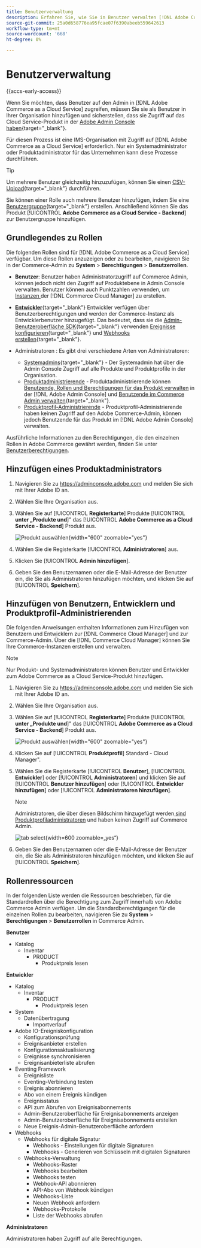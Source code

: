 ```yaml
---
title: Benutzerverwaltung
description: Erfahren Sie, wie Sie in Benutzer verwalten [!DNL Adobe Commerce as a Cloud Service].
source-git-commit: 25a0d658776ea95fcae07f6390abeeb559642613
workflow-type: tm+mt
source-wordcount: '668'
ht-degree: 0%

---
```


# Benutzerverwaltung

{{accs-early-access}}

Wenn Sie möchten, dass Benutzer auf den Admin in [!DNL Adobe Commerce as a Cloud Service] zugreifen, müssen Sie sie als Benutzer in Ihrer Organisation hinzufügen und sicherstellen, dass sie Zugriff auf das Cloud Service-Produkt in der [Adobe Admin Console haben](https://adminconsole.adobe.com){target="_blank"}.

Für diesen Prozess ist eine IMS-Organisation mit Zugriff auf [!DNL Adobe Commerce as a Cloud Service] erforderlich. Nur ein Systemadministrator oder Produktadministrator für das Unternehmen kann diese Prozesse durchführen.

>[!TIP]
>
>Um mehrere Benutzer gleichzeitig hinzuzufügen, können Sie einen [CSV-Upload](https://helpx.adobe.com/enterprise/using/bulk-upload-users.html){target="_blank"} durchführen.
> 
> Sie können einer Rolle auch mehrere Benutzer hinzufügen, indem Sie eine [Benutzergruppe](https://helpx.adobe.com/enterprise/using/user-groups.html){target="_blank"} erstellen. Anschließend können Sie das Produkt [!UICONTROL **Adobe Commerce as a Cloud Service - Backend**] zur Benutzergruppe hinzufügen.

## Grundlegendes zu Rollen

Die folgenden Rollen sind für [!DNL Adobe Commerce as a Cloud Service] verfügbar. Um diese Rollen anzuzeigen oder zu bearbeiten, navigieren Sie in der Commerce-Admin zu **System** > **Berechtigungen** > **Benutzerrollen**.

* **Benutzer**: Benutzer haben Administratorzugriff auf Commerce Admin, können jedoch nicht den Zugriff auf Produktebene in Admin Console verwalten. Benutzer können auch Punktzahlen verwenden, um [ Instanzen ](./getting-started.md#create-an-instance) der [!DNL Commerce Cloud Manager] zu erstellen.

* [**Entwickler**](https://helpx.adobe.com/enterprise/using/manage-developers.html#Adddevelopers){target="_blank"} Entwickler verfügen über Benutzerberechtigungen und werden der Commerce-Instanz als Entwicklerbenutzer hinzugefügt. Das bedeutet, dass sie die [Admin-Benutzeroberfläche SDK](https://developer.adobe.com/commerce/extensibility/admin-ui-sdk/){target="_blank"} verwenden [Ereignisse konfigurieren](https://developer.adobe.com/commerce/extensibility/events/){target="_blank"} und [Webhooks erstellen](https://developer.adobe.com/commerce/extensibility/webhooks/){target="_blank"}.

* Administratoren : Es gibt drei verschiedene Arten von Administratoren:
   * [Systemadmins](https://helpx.adobe.com/enterprise/using/admin-roles.html){target="_blank"} - Der Systemadmin hat über die Admin Console Zugriff auf alle Produkte und Produktprofile in der Organisation.
   * [Produktadministrierende](#add-a-product-admin) - Produktadministrierende können [Benutzende, Rollen und Berechtigungen für das Produkt verwalten](#add-users-and-admins) in der [!DNL Adobe Admin Console] und [Benutzende im Commerce Admin verwalten](https://experienceleague.adobe.com/en/docs/commerce-admin/systems/user-accounts/permissions-users-all#create-a-user){target="_blank"}.
   * [Produktprofil-Administrierende](#add-users-developers-and-product-profile-admins) - Produktprofil-Administrierende haben keinen Zugriff auf den Adobe Commerce-Admin, können jedoch Benutzende für das Produkt im [!DNL Adobe Admin Console] verwalten.

Ausführliche Informationen zu den Berechtigungen, die den einzelnen Rollen in Adobe Commerce gewährt werden, finden Sie unter [Benutzerberechtigungen](#user-permissions).

## Hinzufügen eines Produktadministrators

1. Navigieren Sie zu https://adminconsole.adobe.com und melden Sie sich mit Ihrer Adobe ID an.

1. Wählen Sie Ihre Organisation aus.

1. Wählen Sie auf [!UICONTROL **Registerkarte**] Produkte [!UICONTROL **unter „Produkte und**]&quot; das [!UICONTROL **Adobe Commerce as a Cloud Service - Backend**] Produkt aus.

   ![Produkt auswählen](./assets/backend.png){width="600" zoomable="yes"}

1. Wählen Sie die Registerkarte [!UICONTROL **Administratoren**] aus.

1. Klicken Sie [!UICONTROL **Admin hinzufügen**].

1. Geben Sie den Benutzernamen oder die E-Mail-Adresse der Benutzer ein, die Sie als Administratoren hinzufügen möchten, und klicken Sie auf [!UICONTROL **Speichern**].

## Hinzufügen von Benutzern, Entwicklern und Produktprofil-Administrierenden

Die folgenden Anweisungen enthalten Informationen zum Hinzufügen von Benutzern und Entwicklern zur [!DNL Commerce Cloud Manager] und zur Commerce-Admin. Über die [!DNL Commerce Cloud Manager] können Sie Ihre Commerce-Instanzen erstellen und verwalten.

>[!NOTE]
>
>Nur Produkt- und Systemadministratoren können Benutzer und Entwickler zum Adobe Commerce as a Cloud Service-Produkt hinzufügen.

1. Navigieren Sie zu https://adminconsole.adobe.com und melden Sie sich mit Ihrer Adobe ID an.

1. Wählen Sie Ihre Organisation aus.

1. Wählen Sie auf [!UICONTROL **Registerkarte**] Produkte [!UICONTROL **unter „Produkte und**]&quot; das [!UICONTROL **Adobe Commerce as a Cloud Service - Backend**] Produkt aus.

   ![Produkt auswählen](./assets/backend.png){width="600" zoomable="yes"}

1. Klicken Sie auf [!UICONTROL **Produktprofil**] Standard - Cloud Manager&quot;.

1. Wählen Sie die Registerkarte [!UICONTROL **Benutzer**], [!UICONTROL **Entwickler**] oder [!UICONTROL **Administratoren**] und klicken Sie auf [!UICONTROL **Benutzer hinzufügen**] oder [!UICONTROL **Entwickler hinzufügen**] oder [!UICONTROL **Administratoren hinzufügen**].

   >[!NOTE]
   >
   >Administratoren, die über diesen Bildschirm hinzugefügt werden[ sind Produktprofiladministratoren](#understanding-roles) und haben keinen Zugriff auf Commerce Admin.

   ![tab select](./assets/tab-select.png){width=600 zoomable=„yes“}

1. Geben Sie den Benutzernamen oder die E-Mail-Adresse der Benutzer ein, die Sie als Administratoren hinzufügen möchten, und klicken Sie auf [!UICONTROL **Speichern**].

## Rollenressourcen

In der folgenden Liste werden die Ressourcen beschrieben, für die Standardrollen über die Berechtigung zum Zugriff innerhalb von Adobe Commerce Admin verfügen. Um die Standardberechtigungen für die einzelnen Rollen zu bearbeiten, navigieren Sie zu **System** > **Berechtigungen** > **Benutzerrollen** in Commerce Admin.

**Benutzer**

* Katalog
   * Inventar
      * PRODUCT
         * Produktpreis lesen

**Entwickler**

* Katalog
   * Inventar
      * PRODUCT
         * Produktpreis lesen
* System
   * Datenübertragung
      * Importverlauf
* Adobe IO-Ereigniskonfiguration
   * Konfigurationsprüfung
   * Ereignisanbieter erstellen
   * Konfigurationsaktualisierung
   * Ereignisse synchronisieren
   * Ereignisanbieterliste abrufen
* Eventing Framework
   * Ereignisliste
   * Eventing-Verbindung testen
   * Ereignis abonnieren
   * Abo von einem Ereignis kündigen
   * Ereignisstatus
   * API zum Abrufen von Ereignisabonnements
   * Admin-Benutzeroberfläche für Ereignisabonnements anzeigen
   * Admin-Benutzeroberfläche für Ereignisabonnements erstellen
   * Neue Ereignis-Admin-Benutzeroberfläche anfordern
* Webhooks
   * Webhooks für digitale Signatur
      * Webhooks - Einstellungen für digitale Signaturen
      * Webhooks - Generieren von Schlüsseln mit digitalen Signaturen
   * Webhooks-Verwaltung
      * Webhooks-Raster
      * Webhooks bearbeiten
      * Webhooks testen
      * Webhook-API abonnieren
      * API-Abo von Webhook kündigen
      * Webhooks-Liste
      * Neuen Webhook anfordern
      * Webhooks-Protokolle
      * Liste der Webhooks abrufen

**Administratoren**

Administratoren haben Zugriff auf alle Berechtigungen.
